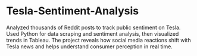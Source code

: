 # Tesla-Sentiment-Analysis
Analyzed thousands of Reddit posts to track public sentiment on Tesla. Used Python for data scraping and sentiment analysis, then visualized trends in Tableau. The project reveals how social media reactions shift with Tesla news and helps understand consumer perception in real time.
